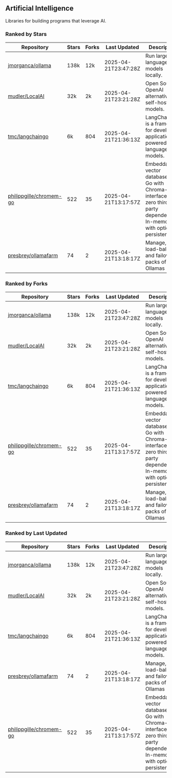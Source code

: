 ## Artificial Intelligence

Libraries for building programs that leverage AI.

### Ranked by Stars

| Repository | Stars | Forks | Last Updated | Description | 
|------------|-------|-------|--------------|-------------|
| [jmorganca/ollama](https://github.com/jmorganca/ollama) | 138k | 12k | 2025-04-21T23:47:28Z |  Run large language models locally. |
| [mudler/LocalAI](https://github.com/mudler/LocalAI) | 32k | 2k | 2025-04-21T23:21:28Z |  Open Source OpenAI alternative, self-host AI models. |
| [tmc/langchaingo](https://github.com/tmc/langchaingo) | 6k | 804 | 2025-04-21T21:36:13Z |  LangChainGo is a framework for developing applications powered by language models. |
| [philippgille/chromem-go](https://github.com/philippgille/chromem-go) | 522 | 35 | 2025-04-21T13:17:57Z |  Embeddable vector database for Go with Chroma-like interface and zero third-party dependencies. In-memory with optional persistence. |
| [presbrey/ollamafarm](https://github.com/presbrey/ollamafarm) | 74 | 2 | 2025-04-21T13:18:17Z |  Manage, load-balance, and failover packs of Ollamas |

### Ranked by Forks

| Repository | Stars | Forks | Last Updated | Description | 
|------------|-------|-------|--------------|-------------|
| [jmorganca/ollama](https://github.com/jmorganca/ollama) | 138k | 12k | 2025-04-21T23:47:28Z |  Run large language models locally. |
| [mudler/LocalAI](https://github.com/mudler/LocalAI) | 32k | 2k | 2025-04-21T23:21:28Z |  Open Source OpenAI alternative, self-host AI models. |
| [tmc/langchaingo](https://github.com/tmc/langchaingo) | 6k | 804 | 2025-04-21T21:36:13Z |  LangChainGo is a framework for developing applications powered by language models. |
| [philippgille/chromem-go](https://github.com/philippgille/chromem-go) | 522 | 35 | 2025-04-21T13:17:57Z |  Embeddable vector database for Go with Chroma-like interface and zero third-party dependencies. In-memory with optional persistence. |
| [presbrey/ollamafarm](https://github.com/presbrey/ollamafarm) | 74 | 2 | 2025-04-21T13:18:17Z |  Manage, load-balance, and failover packs of Ollamas |

### Ranked by Last Updated

| Repository | Stars | Forks | Last Updated | Description | 
|------------|-------|-------|--------------|-------------|
| [jmorganca/ollama](https://github.com/jmorganca/ollama) | 138k | 12k | 2025-04-21T23:47:28Z |  Run large language models locally. |
| [mudler/LocalAI](https://github.com/mudler/LocalAI) | 32k | 2k | 2025-04-21T23:21:28Z |  Open Source OpenAI alternative, self-host AI models. |
| [tmc/langchaingo](https://github.com/tmc/langchaingo) | 6k | 804 | 2025-04-21T21:36:13Z |  LangChainGo is a framework for developing applications powered by language models. |
| [presbrey/ollamafarm](https://github.com/presbrey/ollamafarm) | 74 | 2 | 2025-04-21T13:18:17Z |  Manage, load-balance, and failover packs of Ollamas |
| [philippgille/chromem-go](https://github.com/philippgille/chromem-go) | 522 | 35 | 2025-04-21T13:17:57Z |  Embeddable vector database for Go with Chroma-like interface and zero third-party dependencies. In-memory with optional persistence. |

